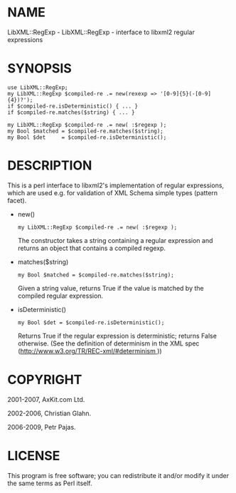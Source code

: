 NAME
====

LibXML::RegExp - LibXML::RegExp - interface to libxml2 regular expressions

SYNOPSIS
========

    use LibXML::RegExp;
    my LibXML::RegExp $compiled-re .= new(rexexp => '[0-9]{5}(-[0-9]{4})?');
    if $compiled-re.isDeterministic() { ... }
    if $compiled-re.matches($string) { ... }

    my LibXML::RegExp $compiled-re .= new( :$regexp );
    my Bool $matched = $compiled-re.matches($string);
    my Bool $det     = $compiled-re.isDeterministic();

DESCRIPTION
===========

This is a perl interface to libxml2's implementation of regular expressions, which are used e.g. for validation of XML Schema simple types (pattern facet).

  * new()

        my LibXML::RegExp $compiled-re .= new( :$regexp );

    The constructor takes a string containing a regular expression and returns an object that contains a compiled regexp.

  * matches($string)

        my Bool $matched = $compiled-re.matches($string);

    Given a string value, returns True if the value is matched by the compiled regular expression.

  * isDeterministic()

        my Bool $det = $compiled-re.isDeterministic();

    Returns True if the regular expression is deterministic; returns False otherwise. (See the definition of determinism in the XML spec ([http://www.w3.org/TR/REC-xml/#determinism ](http://www.w3.org/TR/REC-xml/#determinism )))

COPYRIGHT
=========

2001-2007, AxKit.com Ltd.

2002-2006, Christian Glahn.

2006-2009, Petr Pajas.

LICENSE
=======

This program is free software; you can redistribute it and/or modify it under the same terms as Perl itself.


